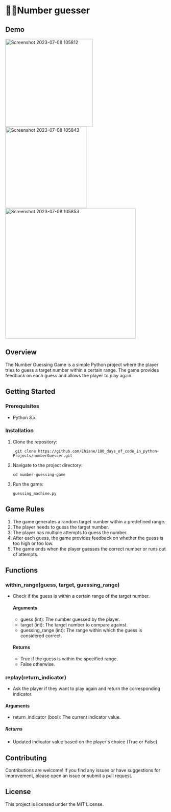 # 🔢🎰Number guesser

## Demo
<img width="274" alt="Screenshot 2023-07-08 105812" src="https://github.com/Ehiane/100_days_of_code_in_python-Projects/assets/79903725/edfb9759-5f7e-4dd7-a77f-fe3d454d5448">

<img width="254" alt="Screenshot 2023-07-08 105843" src="https://github.com/Ehiane/100_days_of_code_in_python-Projects/assets/79903725/27b652ab-531f-4ab8-b660-39a7f1b02396">

<img width="408" alt="Screenshot 2023-07-08 105853" src="https://github.com/Ehiane/100_days_of_code_in_python-Projects/assets/79903725/ea3408be-42ce-4b4f-a209-214ad6f885fb">


## Overview
The Number Guessing Game is a simple Python project where the player tries to guess a target number within a certain range. The game provides feedback on each guess and allows the player to play again.

## Getting Started
### Prerequisites
- Python 3.x

### Installation
1. Clone the repository:
   ```shell
    git clone https://github.com/Ehiane/100_days_of_code_in_python-Projects/numberGuesser.git
   ```
2. Navigate to the project directory:
   ```shell
   cd number-guessing-game
   ```
3. Run the game:
   ```shell
   guessing_machine.py
   ```

## Game Rules
1. The game generates a random target number within a predefined range.
2. The player needs to guess the target number.
3. The player has multiple attempts to guess the number.
4. After each guess, the game provides feedback on whether the guess is too high or too low.
5. The game ends when the player guesses the correct number or runs out of attempts.


## Functions
### within_range(guess, target, guessing_range)
* Check if the guess is within a certain range of the target number.
  #### Arguments
  * guess (int): The number guessed by the player.
  * target (int): The target number to compare against.
  * guessing_range (int): The range within which the guess is considered correct.
  #### Returns
  * True if the guess is within the specified range.
  * False otherwise.

### replay(return_indicator)
  * Ask the player if they want to play again and return the corresponding indicator.
  
  #### Arguments
  * return_indicator (bool): The current indicator value.
  ##### Returns
  * Updated indicator value based on the player's choice (True or False).

## Contributing
Contributions are welcome! If you find any issues or have suggestions for improvement, please open an issue or submit a pull request.


## License
This project is licensed under the MIT License.
  
